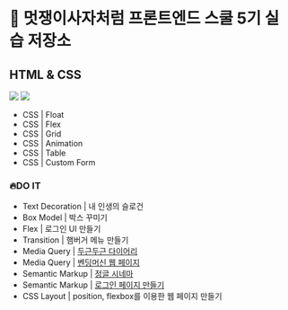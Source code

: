 # 💾 멋쟁이사자처럼 프론트엔드 스쿨 5기 실습 저장소
## HTML & CSS
<div style={display: flex;}>
<img src="https://img.shields.io/badge/HTML-E34F26?style=flat&logo=HTML5&logoColor=white"/>
<img src="https://img.shields.io/badge/CSS-1572B6?style=flat&logo=CSS3&logoColor=white"/>
</div>

- CSS | Float
- CSS | Flex
- CSS | Grid
- CSS | Animation
- CSS | Table
- CSS | Custom Form

### 🔥DO IT
- Text Decoration | 내 인생의 슬로건
- Box Model | 박스 꾸미기
- Flex | 로그인 UI 만들기
- Transition | 햄버거 메뉴 만들기
- Media Query | [두근두근 다이어리](https://mihyunlee.github.io/like-lion-practice/HTML-CSS/diary/main.html)
- Media Query | [벤딩머신 웹 페이지](https://mihyunlee.github.io/vending-machine/)
- Semantic Markup | [정글 시네마](https://mihyunlee.github.io/like-lion-practice/HTML-CSS/jungle-cinema/)
- Semantic Markup | [로그인 페이지 만들기](https://mihyunlee.github.io/like-lion-practice/HTML-CSS/2023.03/0322/login-page/)
- CSS Layout | position, flexbox를 이용한 웹 페이지 만들기  
